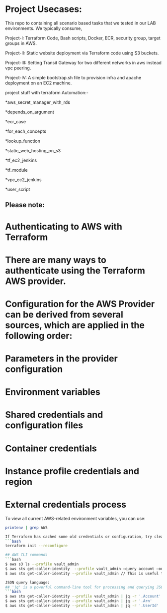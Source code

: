 # Project Usecases:

This repo to containing all scenario based tasks that we tested in our LAB environments. We typically consume,

Project-I: Terraform Code, Bash scripts, Docker, ECR, security group, target groups in AWS.

Project-II: Static website deployment via Terraform code using S3 buckets.

Project-III: Setting Transit Gateway for two different networks in aws instead vpc peering.

Project-IV: A simple bootstrap.sh file to provision infra and apache deployment on an EC2 machine.

project stuff with terraform Automation:-

*aws_secret_manager_with_rds

*depends_on_argument

*ecr_case

*for_each_concepts

*lookup_function

*static_web_hosting_on_s3

*tf_ec2_jenkins

*tf_module

*vpc_ec2_jenkins

*user_script


## Please note:
# Authenticating to AWS with Terraform
# There are many ways to authenticate using the Terraform AWS provider. 
# Configuration for the AWS Provider can be derived from several sources, which are applied in the following order:

# Parameters in the provider configuration
# Environment variables
# Shared credentials and configuration files
# Container credentials
# Instance profile credentials and region
# External credentials process

To view all current AWS-related environment variables, you can use:
```bash
printenv | grep AWS

If Terraform has cached some old credentials or configuration, try clearing it by running:
```bash
terraform init --reconfigure

## AWS CLI commands
```bash
$ aws s3 ls --profile vault_admin
$ aws sts get-caller-identity  --profile vault_admin –query account –output text 
$ aws sts get-caller-identity --profile vault_admin // This is useful to verify which IAM user or role is being used when making AWS API calls

JSON query language:
## 'jq' is a powerful command-line tool for processing and querying JSON data
```bash
$ aws sts get-caller-identity --profile vault_admin | jq -r '.Account'
$ aws sts get-caller-identity --profile vault_admin | jq -r '.Arn'
$ aws sts get-caller-identity --profile vault_admin | jq -r '.UserId'
